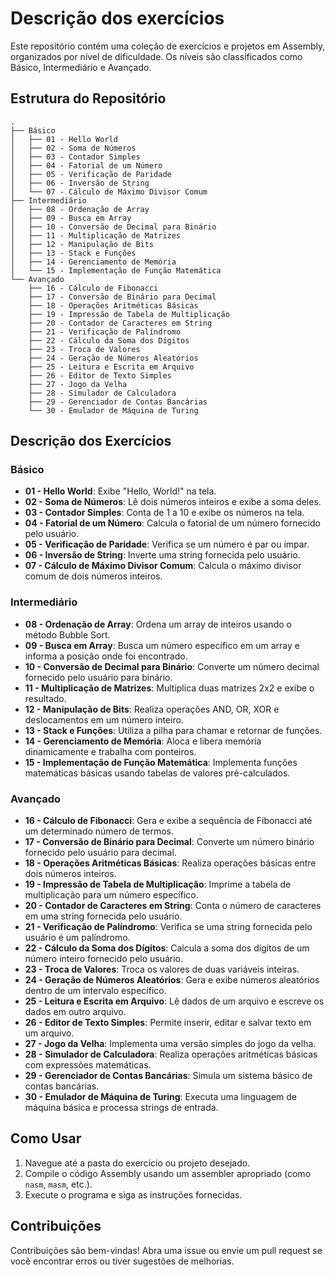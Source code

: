 
# Descrição dos exercícios

Este repositório contém uma coleção de exercícios e projetos em Assembly, organizados por nível de dificuldade. Os níveis são classificados como Básico, Intermediário e Avançado.

## Estrutura do Repositório

```
.
├── Básico
│   ├── 01 - Hello World
│   ├── 02 - Soma de Números
│   ├── 03 - Contador Simples
│   ├── 04 - Fatorial de um Número
│   ├── 05 - Verificação de Paridade
│   ├── 06 - Inversão de String
│   └── 07 - Cálculo de Máximo Divisor Comum
├── Intermediário
│   ├── 08 - Ordenação de Array
│   ├── 09 - Busca em Array
│   ├── 10 - Conversão de Decimal para Binário
│   ├── 11 - Multiplicação de Matrizes
│   ├── 12 - Manipulação de Bits
│   ├── 13 - Stack e Funções
│   ├── 14 - Gerenciamento de Memória
│   └── 15 - Implementação de Função Matemática
└── Avançado
    ├── 16 - Cálculo de Fibonacci
    ├── 17 - Conversão de Binário para Decimal
    ├── 18 - Operações Aritméticas Básicas
    ├── 19 - Impressão de Tabela de Multiplicação
    ├── 20 - Contador de Caracteres em String
    ├── 21 - Verificação de Palíndromo
    ├── 22 - Cálculo da Soma dos Dígitos
    ├── 23 - Troca de Valores
    ├── 24 - Geração de Números Aleatórios
    ├── 25 - Leitura e Escrita em Arquivo
    ├── 26 - Editor de Texto Simples
    ├── 27 - Jogo da Velha
    ├── 28 - Simulador de Calculadora
    ├── 29 - Gerenciador de Contas Bancárias
    └── 30 - Emulador de Máquina de Turing
```

## Descrição dos Exercícios

### Básico

- **01 - Hello World**: Exibe "Hello, World!" na tela.
- **02 - Soma de Números**: Lê dois números inteiros e exibe a soma deles.
- **03 - Contador Simples**: Conta de 1 a 10 e exibe os números na tela.
- **04 - Fatorial de um Número**: Calcula o fatorial de um número fornecido pelo usuário.
- **05 - Verificação de Paridade**: Verifica se um número é par ou ímpar.
- **06 - Inversão de String**: Inverte uma string fornecida pelo usuário.
- **07 - Cálculo de Máximo Divisor Comum**: Calcula o máximo divisor comum de dois números inteiros.

### Intermediário

- **08 - Ordenação de Array**: Ordena um array de inteiros usando o método Bubble Sort.
- **09 - Busca em Array**: Busca um número específico em um array e informa a posição onde foi encontrado.
- **10 - Conversão de Decimal para Binário**: Converte um número decimal fornecido pelo usuário para binário.
- **11 - Multiplicação de Matrizes**: Multiplica duas matrizes 2x2 e exibe o resultado.
- **12 - Manipulação de Bits**: Realiza operações AND, OR, XOR e deslocamentos em um número inteiro.
- **13 - Stack e Funções**: Utiliza a pilha para chamar e retornar de funções.
- **14 - Gerenciamento de Memória**: Aloca e libera memória dinamicamente e trabalha com ponteiros.
- **15 - Implementação de Função Matemática**: Implementa funções matemáticas básicas usando tabelas de valores pré-calculados.

### Avançado

- **16 - Cálculo de Fibonacci**: Gera e exibe a sequência de Fibonacci até um determinado número de termos.
- **17 - Conversão de Binário para Decimal**: Converte um número binário fornecido pelo usuário para decimal.
- **18 - Operações Aritméticas Básicas**: Realiza operações básicas entre dois números inteiros.
- **19 - Impressão de Tabela de Multiplicação**: Imprime a tabela de multiplicação para um número específico.
- **20 - Contador de Caracteres em String**: Conta o número de caracteres em uma string fornecida pelo usuário.
- **21 - Verificação de Palíndromo**: Verifica se uma string fornecida pelo usuário é um palíndromo.
- **22 - Cálculo da Soma dos Dígitos**: Calcula a soma dos dígitos de um número inteiro fornecido pelo usuário.
- **23 - Troca de Valores**: Troca os valores de duas variáveis inteiras.
- **24 - Geração de Números Aleatórios**: Gera e exibe números aleatórios dentro de um intervalo específico.
- **25 - Leitura e Escrita em Arquivo**: Lê dados de um arquivo e escreve os dados em outro arquivo.
- **26 - Editor de Texto Simples**: Permite inserir, editar e salvar texto em um arquivo.
- **27 - Jogo da Velha**: Implementa uma versão simples do jogo da velha.
- **28 - Simulador de Calculadora**: Realiza operações aritméticas básicas com expressões matemáticas.
- **29 - Gerenciador de Contas Bancárias**: Simula um sistema básico de contas bancárias.
- **30 - Emulador de Máquina de Turing**: Executa uma linguagem de máquina básica e processa strings de entrada.

## Como Usar

1. Navegue até a pasta do exercício ou projeto desejado.
2. Compile o código Assembly usando um assembler apropriado (como `nasm`, `masm`, etc.).
3. Execute o programa e siga as instruções fornecidas.

## Contribuições

Contribuições são bem-vindas! Abra uma issue ou envie um pull request se você encontrar erros ou tiver sugestões de melhorias.

